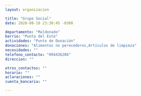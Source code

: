 ```yaml
---
layout: organizacion

title: "Grupo Social"
date: 2020-08-10 23:30:45 -0300

departamento: "Maldonado"
barrio: "Punta del Este"
actividades: "Punto de Donación"
donaciones: "Alimentos no perecederos,Artículos de limpieza"
necesidades: ""
telefono_contacto: "094436206"
direccion: ""

otros_contactos: ""
horario: ""
aclaraciones: ""
cuenta_bancaria: ""

---
```

